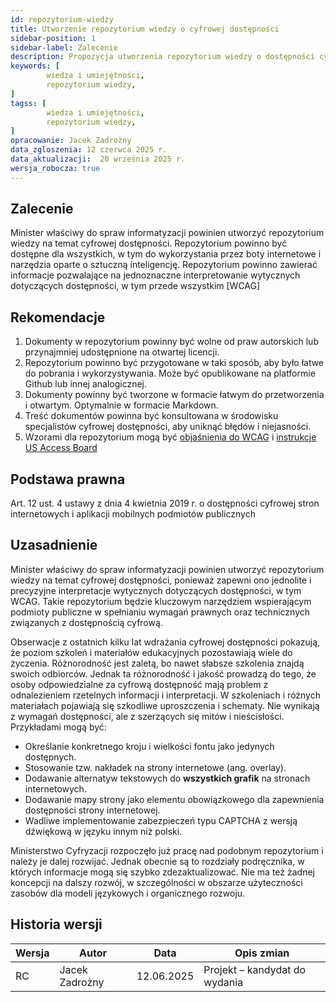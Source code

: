 ```yaml
---
id: repozytorium-wiedzy
title: Utworzenie repozytorium wiedzy o cyfrowej dostępności
sidebar-position: 1
sidebar-label: Zalecenie 
description: Propozycja utworzenia repozytorium wiedzy o dostępności cyfrowej
keywords: [
        wiedza i umiejętności,
		repozytorium wiedzy,
]
tagss: [
        wiedza i umiejętności,
		repozytorium wiedzy,
]
opracowanie: Jacek Zadrożny 
data_zgloszenia: 12 czerwca 2025 r.
data_aktualizacji:  20 września 2025 r.
wersja_robocza: true
---
```


## Zalecenie
Minister właściwy do spraw informatyzacji powinien utworzyć repozytorium wiedzy na temat cyfrowej dostępności. Repozytorium powinno być dostępne dla wszystkich, w tym do wykorzystania przez boty internetowe i narzędzia oparte o sztuczną inteligencję. Repozytorium powinno zawierać informacje pozwalające na jednoznaczne interpretowanie wytycznych dotyczących dostępności, w tym przede wszystkim \[WCAG\]

## Rekomendacje

1. Dokumenty w repozytorium powinny być wolne od praw autorskich lub przynajmniej udostępnione na otwartej licencji.
2. Repozytorium powinno być przygotowane w taki sposób, aby było łatwe do pobrania i wykorzystywania. Może być opublikowane na platformie Github lub innej analogicznej.
3. Dokumenty powinny być tworzone w formacie łatwym do przetworzenia i otwartym. Optymalnie w formacie Markdown.
4. Treść dokumentów powinna być konsultowana w środowisku specjalistów cyfrowej dostępności, aby uniknąć błędów i niejasności.
5. Wzorami dla repozytorium mogą być [objaśnienia do WCAG](https://www.w3.org/WAI/WCAG22/Understanding/text-alternatives.html) i [instrukcje US Access Board](https://www.section508.gov/create/)

## Podstawa prawna

Art. 12 ust. 4 ustawy z dnia 4 kwietnia 2019 r. o dostępności cyfrowej stron internetowych i aplikacji mobilnych podmiotów publicznych

## Uzasadnienie

Minister właściwy do spraw informatyzacji powinien utworzyć repozytorium wiedzy na temat cyfrowej dostępności, ponieważ zapewni ono jednolite i precyzyjne interpretacje wytycznych dotyczących dostępności, w tym WCAG. Takie repozytorium będzie kluczowym narzędziem wspierającym podmioty publiczne w spełnianiu wymagań prawnych oraz technicznych związanych z dostępnością cyfrową.

Obserwacje z ostatnich kilku lat wdrażania cyfrowej dostępności pokazują, że poziom szkoleń i materiałów edukacyjnych pozostawiają wiele do życzenia. Różnorodność jest zaletą, bo nawet słabsze szkolenia znajdą swoich odbiorców. Jednak ta różnorodność i jakość prowadzą do tego, że osoby odpowiedzialne za cyfrową dostępność mają problem z odnalezieniem rzetelnych informacji i interpretacji. W szkoleniach i różnych materiałach pojawiają się szkodliwe uproszczenia i schematy. Nie wynikają z wymagań dostępności, ale z szerzących się mitów i nieścisłości. Przykładami mogą być:

- Określanie konkretnego kroju i wielkości fontu jako jedynych dostępnych.
- Stosowanie tzw. nakładek na strony internetowe (ang. overlay).
- Dodawanie alternatyw tekstowych do **wszystkich grafik** na stronach internetowych.
- Dodawanie mapy strony jako elementu obowiązkowego dla zapewnienia dostępności strony internetowej.
- Wadliwe implementowanie zabezpieczeń typu CAPTCHA z wersją dźwiękową w języku innym niż polski.

Ministerstwo Cyfryzacji rozpoczęło już pracę nad podobnym repozytorium i należy je dalej rozwijać. Jednak obecnie są to rozdziały podręcznika, w których informacje mogą się szybko zdezaktualizować. Nie ma też żadnej koncepcji na dalszy rozwój, w szczególności w obszarze użyteczności zasobów dla modeli językowych i organicznego rozwoju.

## Historia wersji

| **Wersja** | **Autor** | **Data** | **Opis zmian** |
| --- | --- | --- | --- |
| RC | Jacek Zadrożny | 12.06.2025 | Projekt – kandydat do wydania |
